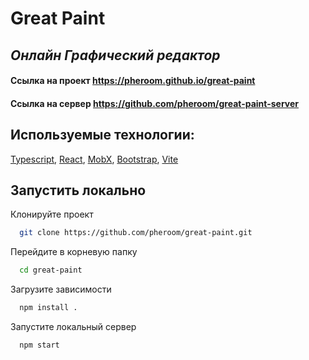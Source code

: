 # Great Paint

## *Онлайн Графический редактор*

#### Ссылка на проект https://pheroom.github.io/great-paint
#### Ссылка на сервер https://github.com/pheroom/great-paint-server

## Используемые технологии:

[Typescript](https://www.typescriptlang.org/),
[React](https://reactjs.org/),
[MobX](https://mobx.js.org/README.html),
[Bootstrap](https://react-bootstrap.github.io/),
[Vite](https://vitejs.dev/)

## Запустить локально

Клонируйте проект

```bash
  git clone https://github.com/pheroom/great-paint.git
```

Перейдите в корневую папку

```bash
  cd great-paint
```

Загрузите зависимости

```bash
  npm install .
```

Запустите локальный сервер

```bash
  npm start
```
